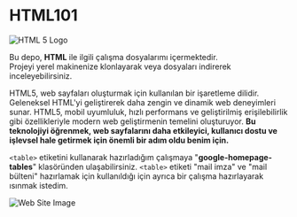 # HTML101
![HTML 5 Logo](https://seeklogo.com/images/H/html5-logo-EF92D240D7-seeklogo.com.png)

Bu depo, **HTML** ile ilgili çalışma dosyalarımı içermektedir.   
Projeyi yerel makinenize klonlayarak veya dosyaları indirerek inceleyebilirsiniz.  


HTML5, web sayfaları oluşturmak için kullanılan bir işaretleme dilidir. Geleneksel HTML'yi geliştirerek daha zengin ve dinamik web deneyimleri sunar. HTML5, mobil uyumluluk, hızlı performans ve geliştirilmiş erişilebilirlik gibi özellikleriyle modern web geliştirmenin temelini oluşturuyor. **Bu teknolojiyi öğrenmek, web sayfalarını daha etkileyici, kullanıcı dostu ve işlevsel hale getirmek için önemli bir adım oldu benim için.**


`<table>` etiketini kullanarak hazırladığım çalışmaya "**google-homepage-tables**" klasöründen ulaşabilirsiniz.
`<table>` etiketi "mail imza" ve "mail bülteni" hazırlamak için kullanıldığı için ayrıca bir çalışma hazırlayarak ısınmak istedim.

![Web Site Image ](https://www.resimupload.org/images/2023/12/26/com.google.png)







